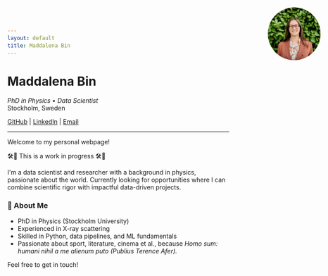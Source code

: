 ```yaml
---
layout: default
title: Maddalena Bin
---
```

<div style="position: absolute; top: 20px; right: 20px;">
  <img src="/images/profile.jpeg" alt="Profile photo" style="width: 120px; border-radius: 50%;" />
</div>

# Maddalena Bin

_PhD in Physics • Data Scientist_  
Stockholm, Sweden

[GitHub](https://github.com/maddalenabin) | [LinkedIn](https://linkedin.com/in/maddalena-bin) | [Email](mailto:maddalenabin@gmail.com)
<!-- This is a comment -->

---

Welcome to my personal webpage!

🛠️🚧 This is a work in progress 🛠️🚧

I'm a data scientist and researcher with a background in physics, passionate about the world.
Currently looking for opportunities where I can combine scientific rigor with impactful data-driven projects.

### 🔬 About Me

- PhD in Physics (Stockholm University)
- Experienced in X-ray scattering 
- Skilled in Python, data pipelines, and ML fundamentals
- Passionate about sport, literature, cinema et al., because _Homo sum: humani nihil a me alienum puto (Publius Terence Afer)._

Feel free to get in touch!
